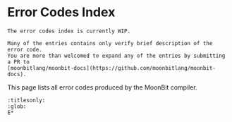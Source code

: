 # Error Codes Index

```{warning}
The error codes index is currently WIP.

Many of the entries contains only verify brief description of the error code.
You are more than welcomed to expand any of the entries by submitting a PR to
[moonbitlang/moonbit-docs](https://github.com/moonbitlang/moonbit-docs).
```

This page lists all error codes produced by the MoonBit compiler.

```{toctree}
:titlesonly:
:glob:
E*
```
